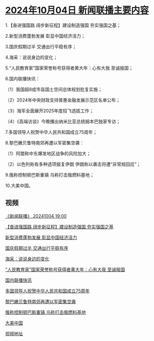 # [2024年10月04日 新闻联播主要内容](https://tv.cctv.com/lm/xwlb/day/20241004.shtml)

1.【奋进强国路 阔步新征程】建设制造强国 夯实强国之基；

2.新型消费蓬勃发展 彰显中国经济活力；

3.国庆假期过半 交通出行平稳有序；

4.海采：说说身边的变化；

5.“人民教育家”国家荣誉称号获得者黄大年：心有大我 至诚报国；

6.国内联播快讯：

（1）我国超8成市县国土空间总体规划批复实施；

（2）2024年中央财政支持普惠金融发展示范区名单公布；

（3）海军全面展开2025年度招飞选拔工作；

（4）《高端访谈》今晚播出纳米比亚总统姆本巴独家专访；

7.多国领导人祝贺中华人民共和国成立75周年；

8.黎巴嫩贝鲁特南郊再遭以军密集空袭：

（1）阿盟称中东爆发地区战争的风险加大；

（2）以色列称有多种选项报复伊朗 伊朗称以袭击将遭“非常规回应”；

9.俄称控制顿巴斯重镇 乌称打击俄燃料基地；

10.大美中国。

## 视频

[《新闻联播》 20241004 19:00](https://tv.cctv.com/2024/10/04/VIDEBNXgDE6zWo7HaMzgHogV241004.shtml)

[【奋进强国路 阔步新征程】建设制造强国 夯实强国之基](https://tv.cctv.com/2024/10/04/VIDEG6TykkKjzhZcCtJO5u3U241004.shtml)

[新型消费蓬勃发展 彰显中国经济活力](https://tv.cctv.com/2024/10/04/VIDESqBF4vYN1BVoFS13w9H7241004.shtml)

[国庆假期过半 交通出行平稳有序](https://tv.cctv.com/2024/10/04/VIDEmiyZ08hTxWtEv5perRZh241004.shtml)

[海采：说说身边的变化](https://tv.cctv.com/2024/10/04/VIDEA5LsUk3IGkyhveASiI8B241004.shtml)

[“人民教育家”国家荣誉称号获得者黄大年：心有大我 至诚报国](https://tv.cctv.com/2024/10/04/VIDEtL1dSTTNueL9HETWO8QP241004.shtml)

[国内联播快讯](https://tv.cctv.com/2024/10/04/VIDEp1YM3el518WLYIKyHx2i241004.shtml)

[多国领导人祝贺中华人民共和国成立75周年](https://tv.cctv.com/2024/10/04/VIDE54NVhJQu45wqrLnmLDLz241004.shtml)

[黎巴嫩贝鲁特南郊再遭以军密集空袭](https://tv.cctv.com/2024/10/04/VIDE9ahJOL6CXIYEhU7w2s7B241004.shtml)

[俄称控制顿巴斯重镇 乌称打击俄燃料基地](https://tv.cctv.com/2024/10/04/VIDE9Lk2i2F9TOCDjcR1XJfC241004.shtml)

[大美中国](https://tv.cctv.com/2024/10/04/VIDEPKVNnoIUkAxJ4oL5F2dF241004.shtml)

[视频地址](https://tv.cctv.com/lm/xwlb/day/20241004.shtml) 

